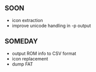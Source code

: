 ## SOON ##
  * icon extraction
  * improve unicode handling in -p output

## SOMEDAY ##
  * output ROM info to CSV format
  * icon replacement
  * dump FAT